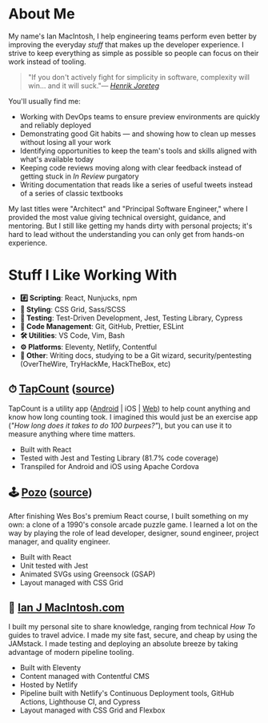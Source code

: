 # About Me

My name's Ian MacIntosh, I help engineering teams perform even better by improving the everyday _stuff_ that makes up the developer experience. I strive to keep everything as simple as possible so people can focus on their work instead of tooling.

> "If you don't actively fight for simplicity in software, complexity will win... and it will suck."— _[Henrik Joreteg](https://joreteg.com/blog/architecting-uis-for-change)_

You'll usually find me:

- Working with DevOps teams to ensure preview environments are quickly and reliably deployed
- Demonstrating good Git habits — and showing how to clean up messes without losing all your work
- Identifying opportunities to keep the team's tools and skills aligned with what's available today
- Keeping code reviews moving along with clear feedback instead of getting stuck in _In Review_ purgatory
- Writing documentation that reads like a series of useful tweets instead of a series of classic textbooks

My last titles were "Architect" and "Principal Software Engineer," where I provided the most value giving technical oversight, guidance, and mentoring. But I still like getting my hands dirty with personal projects; it's hard to lead without the understanding you can only get from hands-on experience.

# Stuff I Like Working With

- **#️⃣ Scripting**: React, Nunjucks, npm
- **🎨 Styling**: CSS Grid, Sass/SCSS
- **📐 Testing**: Test-Driven Development, Jest, Testing Library, Cypress
- **🚢 Code Management**: Git, GitHub, Prettier, ESLint
- **🛠 Utilities**: VS Code, Vim, Bash
- **⚙️ Platforms**: Eleventy, Netlify, Contentful
- **🚀 Other**: Writing docs, studying to be a Git wizard, security/pentesting (OverTheWire, TryHackMe, HackTheBox, etc)

## ⏱ [TapCount](https://tapcount.ianjmacintosh.com/) ([source](https://www.github.com/ianjmacintosh/tapcount))

TapCount is a utility app ([Android](https://play.google.com/store/apps/details?id=com.ianjmacintosh.tapcount) | iOS | [Web](https://tapcount.ianjmacintosh.com/)) to help count anything and know how long counting took. I imagined this would just be an exercise app (_"How long does it takes to do 100 burpees?"_), but you can use it to measure anything where time matters.

- Built with React
- Tested with Jest and Testing Library (81.7% code coverage)
- Transpiled for Android and iOS using Apache Cordova

## 🕹 [Pozo](https://pozo.ianjmacintosh.com/) ([source](https://www.github.com/ianjmacintosh/pozo))

After finishing Wes Bos's premium React course, I built something on my own: a clone of a 1990's console arcade puzzle game. I learned a lot on the way by playing the role of lead developer, designer, sound engineer, project manager, and quality engineer.

- Built with React
- Unit tested with Jest
- Animated SVGs using Greensock (GSAP)
- Layout managed with CSS Grid

## 🎩 [Ian J MacIntosh.com](https://www.ianjmacintosh.com)

I built my personal site to share knowledge, ranging from technical _How To_ guides to travel advice. I made my site fast, secure, and cheap by using the JAMstack. I made testing and deploying an absolute breeze by taking advantage of modern pipeline tooling.

- Built with Eleventy
- Content managed with Contentful CMS
- Hosted by Netlify
- Pipeline built with Netlify's Continuous Deployment tools, GitHub Actions, Lighthouse CI, and Cypress
- Layout managed with CSS Grid and Flexbox
